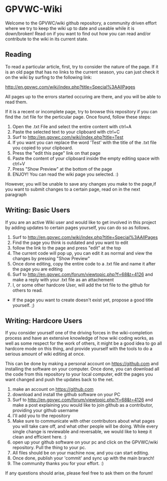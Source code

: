 GPVWC-Wiki
==========

Welcome to the GPVWC/wiki github repository, a community driven effort where we try to keep the wiki up to date and useable while it is down/broken! 
Read on if you want to find out how you can read and/or contribute to the wiki in its current state. 

Reading
-------

To read a particular article, first, try to consider the nature of the page. If it is an old page that has no links to the current season, you can just check it on the wiki by surfing to the following link: 

http://en.gpvwc.com/wiki/index.php?title=Special%3AAllPages

All pages up to the errors started occuring are there, and you will be able to read them.

If it is a recent or incomplete page, try to browse this repository if you can find the .txt file for the perticular page. Once found, follow these steps: 

1. Open the .txt File and select the entire content with ctrl+A 
2. Paste the selected text to your clipboard with ctrl+C
3. Surf to http://en.gpvwc.com/wiki/index.php?title=Test 
4. If you want you can replace the word 'Test' with the title of the .txt file you copied to your clipboard.
5. Press the "edit this page" link on that page
6. Paste the content of your clipboard inside the empty editing space with ctrl+V
7. Press "Show Preview" at the bottom of the page
8. ENJOY! You can read the wiki page you selected. :)

However, you will be unable to save any changes you make to the page,if you want to submit changes to a certain page, read on in the next paragraph

Writing: Basic Users
--------------------

If you are an active Wiki user and would like to get involved in this project by adding updates to certain pages yourself, you can do so as follows. 

1. Surf to http://en.gpvwc.com/wiki/index.php?title=Special%3AAllPages 
2. Find the page you think is outdated and you want to edit
3. follow the link to the page and press "edit" at the top
4. The current code will pop up, you can edit it as normal and view the changes by pressing "Show Preview"
5. Once done editing, copy the entire code to a .txt file and name it after the page you are editing
6. Surf to http://en.gpvwc.com/forum/viewtopic.php?f=68&t=4126 and make a reply with your .txt file as an attachement
7. I, or some other hardcore User, will add the txt file to the github for others to read.

* If the page you want to create doesn't exist yet, propose a good title yourself. ;)

Writing: Hardcore Users
-----------------------

If you consider yourself one of the driving forces in the wiki-completion process and have an extensive knowledge of how wiki coding works, as well as some respect for the work of others, it might be a good idea to go all hardcore mode on this thing, and provide yourself with the tools to do a serious amount of wiki editing at once.

This can be done by making a personal account on https://github.com and installing the software on your computer.
Once done, you can download all the code from this repository to your local computer, edit the pages you want changed and push the updates back to the net. 


1. make an account on https://github.com 
2. download and install the github software on your PC
3. Surf to http://en.gpvwc.com/forum/viewtopic.php?f=68&t=4126 and make a post explaining you would like to join github as a contributor, providing your github username
4. I'll add you to the repository
5. Make sure to communicate with other contributors about what pages you will take care off, and what other people will be doing. While every single change is reviewable and reversable, we would like to keep it clean and efficient here. :)
6. open up your github software on your pc and click on the GPVWC/wiki repository. Pull the thing to your pc. 
7. All files should be on your machine now, and you can start editing.
8. Once done, publish your 'commit' and sync up with the main branch! 
9. The community thanks you for your effort. :)


If any questions should arise, please feel free to ask them on the forum!



